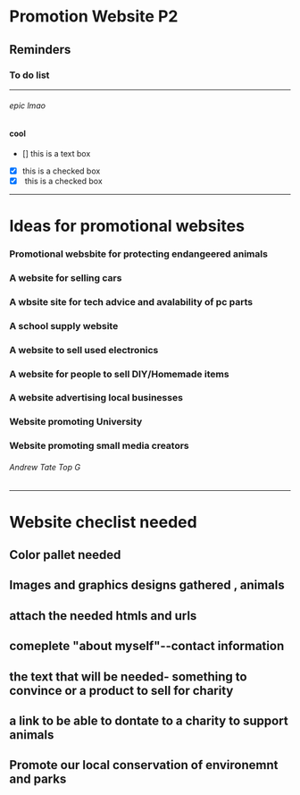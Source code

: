 # Promotion Website P2

## Reminders

### To do list
------- 
###### epic lmao
#### cool
- [] this is a text box
- [x] this is a checked box 
- [x] </del> this is a checked box </del>
-------
# Ideas  for promotional websites
### Promotional websbite for protecting endangeered animals
### A website for selling cars
### A wbsite site for tech advice and avalability of pc parts
### A school supply website 
### A website to sell used electronics 
### A website for people to sell DIY/Homemade items
### A website advertising local businesses 
### Website promoting University 
### Website promoting small media creators
###### Andrew Tate Top G
------------
# Website checlist needed
## Color pallet needed 
## Images and graphics designs gathered , animals
## attach the needed htmls and urls 
## comeplete "about myself"--contact information 
## the text that will be needed- something to convince or a product to sell for charity 
## a link to be able to dontate to a charity to support animals
## Promote our local conservation of environemnt and parks
## 
